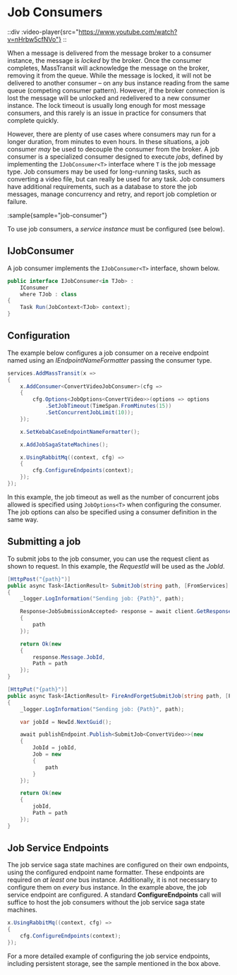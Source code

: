 # Job Consumers

::div
  :video-player{src="https://www.youtube.com/watch?v=nHrbw5cfNVo"}
::

When a message is delivered from the message broker to a consumer instance, the message is _locked_ by the broker. Once the consumer completes, MassTransit will acknowledge the message on the broker, removing it from the queue. While the message is locked, it will not be delivered to another consumer – on any bus instance reading from the same queue (competing consumer pattern). However, if the broker connection is lost the message will be unlocked and redelivered to a new consumer instance. The lock timeout is usually long enough for most message consumers, and this rarely is an issue in practice for consumers that complete quickly.

However, there are plenty of use cases where consumers may run for a longer duration, from minutes to even hours. In these situations, a job consumer _may_ be used to decouple the consumer from the broker. A job consumer is a specialized consumer designed to execute _jobs_, defined by implementing the `IJobConsumer<T>` interface where `T` is the job message type. Job consumers may be used for long-running tasks, such as converting a video file, but can really be used for any task. Job consumers have additional requirements, such as a database to store the job messages, manage concurrency and retry, and report job completion or failure. 

:sample{sample="job-consumer"}

To use job consumers, a _service instance_ must be configured (see below).

## IJobConsumer

A job consumer implements the `IJobConsumer<T>` interface, shown below.

```csharp
public interface IJobConsumer<in TJob> :
    IConsumer
    where TJob : class
{
    Task Run(JobContext<TJob> context);
}
```

## Configuration

The example below configures a job consumer on a receive endpoint named using an _IEndpointNameFormatter_ passing the consumer type.

```csharp
services.AddMassTransit(x =>
{
    x.AddConsumer<ConvertVideoJobConsumer>(cfg =>
    {
        cfg.Options<JobOptions<ConvertVideo>>(options => options
            .SetJobTimeout(TimeSpan.FromMinutes(15))
            .SetConcurrentJobLimit(10));
    });

    x.SetKebabCaseEndpointNameFormatter();

    x.AddJobSagaStateMachines();

    x.UsingRabbitMq((context, cfg) =>
    {
        cfg.ConfigureEndpoints(context);
    });
});
```

In this example, the job timeout as well as the number of concurrent jobs allowed is specified using `JobOptions<T>` when configuring the consumer. The job options can also be specified using a consumer definition in the same way.

## Submitting a job

To submit jobs to the job consumer, you can use the request client as shown to request. In this example, the _RequestId_ will be used as the _JobId_.

```csharp
[HttpPost("{path}")]
public async Task<IActionResult> SubmitJob(string path, [FromServices] IRequestClient<ConvertVideo> client)
{
    _logger.LogInformation("Sending job: {Path}", path);

    Response<JobSubmissionAccepted> response = await client.GetResponse<JobSubmissionAccepted>(new
    {
        path
    });

    return Ok(new
    {
        response.Message.JobId,
        Path = path
    });
}
```

```csharp
[HttpPut("{path}")]
public async Task<IActionResult> FireAndForgetSubmitJob(string path, [FromServices] IPublishEndpoint publishEndpoint)
{
    _logger.LogInformation("Sending job: {Path}", path);

    var jobId = NewId.NextGuid();

    await publishEndpoint.Publish<SubmitJob<ConvertVideo>>(new
    {
        JobId = jobId,
        Job = new
        {
            path
        }
    });

    return Ok(new
    {
        jobId,
        Path = path
    });
}
```

## Job Service Endpoints

The job service saga state machines are configured on their own endpoints, using the configured endpoint name formatter. These endpoints are required on _at least one_ bus instance. Additionally, it is not necessary to configure them on _every_ bus instance. In the example above, the job service endpoint are configured. A standard __ConfigureEndpoints__ call will suffice to host the job consumers without the job service saga state machines.


```csharp
x.UsingRabbitMq((context, cfg) =>
{
    cfg.ConfigureEndpoints(context);
});
```

For a more detailed example of configuring the job service endpoints, including persistent storage, see the sample mentioned in the box above.

